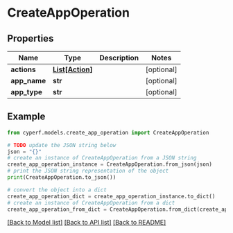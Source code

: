 # CreateAppOperation


## Properties

Name | Type | Description | Notes
------------ | ------------- | ------------- | -------------
**actions** | [**List[Action]**](Action.md) |  | [optional] 
**app_name** | **str** |  | [optional] 
**app_type** | **str** |  | [optional] 

## Example

```python
from cyperf.models.create_app_operation import CreateAppOperation

# TODO update the JSON string below
json = "{}"
# create an instance of CreateAppOperation from a JSON string
create_app_operation_instance = CreateAppOperation.from_json(json)
# print the JSON string representation of the object
print(CreateAppOperation.to_json())

# convert the object into a dict
create_app_operation_dict = create_app_operation_instance.to_dict()
# create an instance of CreateAppOperation from a dict
create_app_operation_from_dict = CreateAppOperation.from_dict(create_app_operation_dict)
```
[[Back to Model list]](../README.md#documentation-for-models) [[Back to API list]](../README.md#documentation-for-api-endpoints) [[Back to README]](../README.md)


